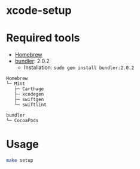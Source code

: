 # xcode-setup

# Required tools

- [Homebrew](https://brew.sh/index_ja)
- [bundler](https://rubygems.org/gems/bundler/versions/1.11.2): 2.0.2
    - Installation: `sudo gem install bundler:2.0.2`

```
Homebrew
└─ Mint
   ├─ Carthage
   ├─ xcodegen
   ├─ swiftgen
   └─ swiftlint

bundler
└─ CocoaPods
```

# Usage

```sh
make setup
```